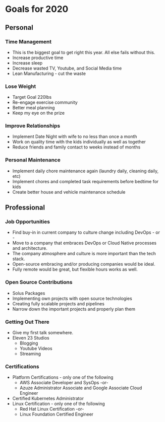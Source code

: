 # Goals for 2020

## Personal 

### Time Management

* This is the biggest goal to get right this year.  All else fails without this.
* Increase productive time
* Increase sleep
* Decrease wasted TV, Youtube, and Social Media time
* Lean Manufacturing - cut the waste

### Lose Weight

* Target Goal 220lbs
* Re-engage exercise community
* Better meal planning
* Keep my eye on the prize

### Improve Relationships

* Implement Date Night with wife to no less than once a month
* Work on quality time with the kids individually as well as together
* Reduce friends and family contact to weeks instead of months

### Personal Maintenance

* Implement daily chore maintenance again (laundry daily, cleaning daily, etc)
* Implement chores and completed task requirements before bedtime for kids
* Create better house and vehicle maintenance schedule

## Professional

### Job Opportunities

* Find buy-in in current company to culture change including DevOps - or -
* Move to a company that embraces DevOps or Cloud Native processes and architecture.
* The company atmosphere and culture is more important than the tech stack.
* Open-source embracing and/or producing companies would be ideal.
* Fully remote would be great, but flexible hours works as well.

### Open Source Contributions

* Solus Packages
* Implementing own projects with open source technologies
* Creating fully scalable projects and pipelines
* Narrow down the important projects and properly plan them

### Getting Out There

* Give my first talk somewhere.
* Eleven 23 Studios
    * Blogging
    * Youtube Videos
    * Streaming

### Certifications

* Platform Certifications - only one of the following
    * AWS Associate Developer and SysOps -or-
    * Azuze Administrator Associate and Google Associate Cloud Engineer
* Certified Kubernetes Administrator
* Linux Certification - only one of the following
    * Red Hat Linux Certification -or-
    * Linux Foundation Certified Engineer
